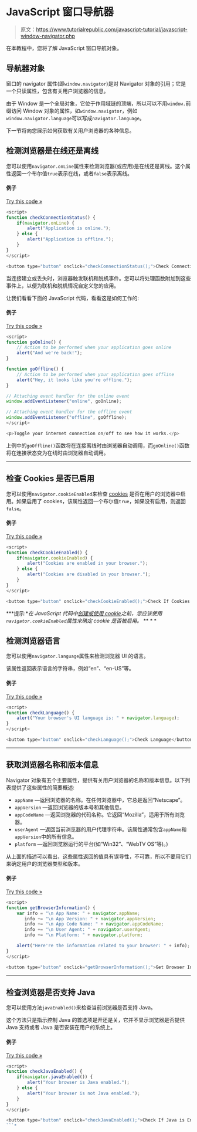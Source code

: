 # JavaScript 窗口导航器

> 原文：<https://www.tutorialrepublic.com/javascript-tutorial/javascript-window-navigator.php>

在本教程中，您将了解 JavaScript 窗口导航对象。

## 导航器对象

窗口的 navigator 属性(即`window.navigator`)是对 Navigator 对象的引用；它是一个只读属性，包含有关用户浏览器的信息。

由于 Window 是一个全局对象，它位于作用域链的顶端，所以可以不用`window.`前缀访问 Window 对象的属性，如`window.navigator`，例如`window.navigator.language`可以写成`navigator.language`。

下一节将向您展示如何获取有关用户浏览器的各种信息。

## 检测浏览器是在线还是离线

您可以使用`navigator.onLine`属性来检测浏览器(或应用)是在线还是离线。这个属性返回一个布尔值`true`表示在线，或者`false`表示离线。

#### 例子

[Try this code »](../codelab.php?topic=javascript&file=detect-if-browser-is-online-or-offline "Try this code using online Editor")

```js
<script>
function checkConnectionStatus() {
    if(navigator.onLine) {
        alert("Application is online.");
    } else {
        alert("Application is offline.");
    }
}
</script>

<button type="button" onclick="checkConnectionStatus();">Check Connection Status</button>
```

当连接建立或丢失时，浏览器触发联机和脱机事件。您可以将处理函数附加到这些事件上，以便为联机和脱机情况自定义您的应用。

让我们看看下面的 JavaScript 代码，看看这是如何工作的:

#### 例子

[Try this code »](../codelab.php?topic=javascript&file=detect-internet-connection-status "Try this code using online Editor")

```js
<script>
function goOnline() {
    // Action to be performed when your application goes online
    alert("And we're back!");
}

function goOffline() {
    // Action to be performed when your application goes offline
    alert("Hey, it looks like you're offline.");
}

// Attaching event handler for the online event
window.addEventListener("online", goOnline);

// Attaching event handler for the offline event
window.addEventListener("offline", goOffline);
</script>

<p>Toggle your internet connection on/off to see how it works.</p>
```

上例中的`goOffline()`函数将在连接离线时由浏览器自动调用，而`goOnline()`函数将在连接状态变为在线时由浏览器自动调用。

* * *

## 检查 Cookies 是否已启用

您可以使用`navigator.cookieEnabled`来检查 [cookies](javascript-cookies.php) 是否在用户的浏览器中启用。如果启用了 cookies，该属性返回一个布尔值`true`，如果没有启用，则返回`false`。

#### 例子

[Try this code »](../codelab.php?topic=javascript&file=check-if-cookies-are-enabled "Try this code using online Editor")

```js
<script>
function checkCookieEnabled() {
    if(navigator.cookieEnabled) {
        alert("Cookies are enabled in your browser.");
    } else {
        alert("Cookies are disabled in your browser.");
    }
}
</script>

<button type="button" onclick="checkCookieEnabled();">Check If Cookies are Enabled</button>
```

 ***提示:**在 JavaScript 代码中[创建或使用 cookie](javascript-cookies.php)之前，您应该使用`navigator.cookieEnabled`属性来确定 cookie 是否被启用。*  ** * *

## 检测浏览器语言

您可以使用`navigator.language`属性来检测浏览器 UI 的语言。

该属性返回表示语言的字符串，例如“en”、“en-US”等。

#### 例子

[Try this code »](../codelab.php?topic=javascript&file=detect-browser-ui-language "Try this code using online Editor")

```js
<script>
function checkLanguage() {
    alert("Your browser's UI language is: " + navigator.language);
}
</script>

<button type="button" onclick="checkLanguage();">Check Language</button>
```

* * *

## 获取浏览器名称和版本信息

Navigator 对象有五个主要属性，提供有关用户浏览器的名称和版本信息。以下列表提供了这些属性的简要概述:

*   `appName` —返回浏览器的名称。在任何浏览器中，它总是返回“Netscape”。
*   `appVersion` —返回浏览器的版本号和其他信息。
*   `appCodeName` —返回浏览器的代码名称。它返回“Mozilla”，适用于所有浏览器。
*   `userAgent` —返回当前浏览器的用户代理字符串。该属性通常包含`appName`和`appVersion`中的所有信息。
*   `platform` —返回浏览器运行的平台(如“Win32”、“WebTV OS”等)。)

从上面的描述可以看出，这些属性返回的值具有误导性，不可靠，所以不要用它们来确定用户的浏览器类型和版本。

#### 例子

[Try this code »](../codelab.php?topic=javascript&file=detect-browser-name-and-version "Try this code using online Editor")

```js
<script>
function getBrowserInformation() {
	var info = "\n App Name: " + navigator.appName;
	   info += "\n App Version: " + navigator.appVersion;
	   info += "\n App Code Name: " + navigator.appCodeName;
	   info += "\n User Agent: " + navigator.userAgent;
	   info += "\n Platform: " + navigator.platform;

    alert("Here're the information related to your browser: " + info);
}
</script>

<button type="button" onclick="getBrowserInformation();">Get Browser Information</button>
```

* * *

## 检查浏览器是否支持 Java

您可以使用方法`javaEnabled()`来检查当前浏览器是否支持 Java。

这个方法只是指示控制 Java 的首选项是开还是关，它并不显示浏览器是否提供 Java 支持或者 Java 是否安装在用户的系统上。

#### 例子

[Try this code »](../codelab.php?topic=javascript&file=check-if-browser-is-java-enabled "Try this code using online Editor")

```js
<script>
function checkJavaEnabled() {
    if(navigator.javaEnabled()) {
        alert("Your browser is Java enabled.");
    } else {
        alert("Your browser is not Java enabled.");
    }
}
</script>

<button type="button" onclick="checkJavaEnabled();">Check If Java is Enabled</button>
```*